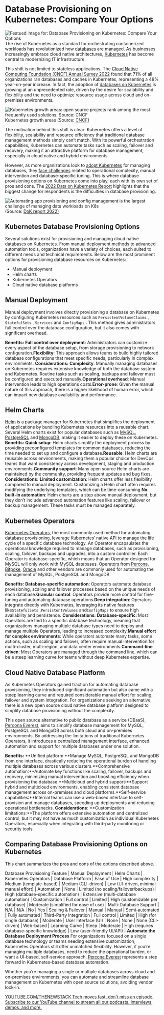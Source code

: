 # Database Provisioning on Kubernetes: Compare Your Options
![Featued image for: Database Provisioning on Kubernetes: Compare Your Options](https://cdn.thenewstack.io/media/2024/10/1d0e2132-database-kubernetes-provisioning-options-1024x576.jpg)
The rise of Kubernetes as a standard for orchestrating containerized workloads has revolutionized how [databases](https://thenewstack.io/databases/) are managed. As businesses increasingly embrace cloud native architectures, [Kubernetes](https://thenewstack.io/kubernetes/) has become central to modernizing IT infrastructure.

This shift is not limited to stateless applications. The [Cloud Native Computing Foundation (CNCF) Annual Survey 2022](https://www.cncf.io/reports/cncf-annual-survey-2022/) found that 71% of all organizations ran databases and caches in Kubernetes, representing a 48% year-on-year increase. In fact, the adoption of [databases on Kubernetes](https://github.com/cncf/tag-storage/blob/master/data-on-kubernetes-whitepaper/data-on-kubernetes-whitepaper-databases.md) is growing at an unprecedented rate, driven by the desire for scalability and flexibility and the need to optimize resource usage across cloud and on-premises environments.

![Kubernetes growth areas: open source projects rank among the most frequently used solutions. Source: CNCF](https://cdn.thenewstack.io/media/2024/10/ae140d02-kubernetes-growth-areas-1024x480.png)
Kubernetes growth areas (Source: [CNCF)](https://www.cncf.io/reports/cncf-annual-survey-2022/#findings)

The motivation behind this shift is clear: Kubernetes offers a level of flexibility, scalability and resource efficiency that traditional database management methods simply can’t match. With its powerful orchestration capabilities, Kubernetes can automate tasks such as scaling, failover and recovery, making it an attractive platform for database management, especially in cloud native and hybrid environments.

However, as more organizations look to [adopt Kubernetes](https://roadmap.sh/kubernetes) for managing databases, they [face challenges](https://thenewstack.io/kubernetes-for-databases-weighing-the-pros-and-cons/) related to operational complexity, manual intervention and database-specific tuning. This is where database provisioning options on Kubernetes come into play, each with its own set of pros and cons. The [2022 Data on Kubernetes Report](https://dok.community/wp-content/uploads/2022/10/DoK_Report_2022.pdf) highlights that the biggest change for respondents is the difficulties in database provisioning.

![Automating app provisioning and config management is the largest challenge of managing data workloads on K8s](https://cdn.thenewstack.io/media/2024/10/ce86c5a8-challenges-managing-data-workloads-k8s.png)
(Source: [DoK report 2022)](https://dok.community/wp-content/uploads/2022/10/DoK_Report_2022.pdf)

## Kubernetes Database Provisioning Options
Several solutions exist for provisioning and managing cloud native databases on Kubernetes. From manual deployment methods to advanced automation tools, organizations have a variety of choices, each suited to different needs and technical requirements. Below are the most prominent options for provisioning database resources on Kubernetes:

- Manual deployment
- Helm charts
- Kubernetes Operators
- Cloud native database platforms
## Manual Deployment
Manual deployment involves directly provisioning a database on Kubernetes by configuring Kubernetes resources such as `PersistentVolumeClaims`
, `StatefulSets`
, `Services`
and `ConfigMaps`
. This method gives administrators full control over the database configuration, but it also comes with significant overhead.

**Benefits:**
**Full control over deployment**: Administrators can customize every aspect of the database setup, from storage provisioning to network configuration.**Flexibility**: This approach allows teams to build highly tailored database configurations that meet specific needs, particularly in complex environments.
**Considerations:**
**Complexity**: Manually managing databases on Kubernetes requires extensive knowledge of both the database system and Kubernetes. Routine tasks such as scaling, backups and failover must be configured and executed manually.**Operational overhead**: Manual intervention leads to high operations costs.**Error-prone**: Given the manual nature of this approach, there is a higher likelihood of human error, which can impact new database availability and performance.
## Helm Charts
[Helm](https://thenewstack.io/get-started-with-the-helm-kubernetes-package-manager/) is a package manager for Kubernetes that simplifies the deployment of applications by bundling Kubernetes resources into a reusable chart. Several Helm charts exist for popular databases such as [MySQL](https://thenewstack.io/upgraded-mysql-crashes-on-restart-percona/), [PostgreSQL](https://roadmap.sh/postgresql-dba) and [MongoDB](https://www.mongodb.com/cloud/atlas/?utm_content=inline+mention), making it easier to deploy these on Kubernetes.
**Benefits:**
**Quick setup**: Helm charts simplify the deployment process by providing preconfigured templates for common databases, reducing the time needed to set up and configure a database.**Reusable**: Helm charts are reusable across environments, making them a popular choice for DevOps teams that want consistency across development, staging and production environments.**Community support**: Many open source Helm charts are maintained by the community, providing frequent updates and bug fixes.
**Considerations:**
**Limited customization**: Helm charts offer less flexibility compared to manual deployment. Customizing a Helm chart often requires modifying the underlying templates, which can be time-consuming.**No built-in automation**: Helm charts are a step above manual deployment, but they don’t include advanced automation features like scaling, failover or backup management. These tasks must be managed separately.
## Kubernetes Operators
[Kubernetes Operators](https://thenewstack.io/kubernetes-when-to-use-and-when-to-avoid-the-operator-pattern/), the most commonly used method for automating database provisioning, leverage Kubernetes’ native API to manage the life cycle of a specific database technology. An Operator encapsulates the operational knowledge required to manage databases, such as provisioning, scaling, failover, backups and upgrades, into a custom controller. Each Operator is database-specific, which means that an Operator designed for MySQL will only work with MySQL databases.
Operators from [Percona](https://www.percona.com/?utm_content=inline+mention), [Bitpoke](https://www.bitpoke.io/), [Oracle](https://developer.oracle.com/?utm_content=inline+mention) and other vendors are commonly used for automating the management of MySQL, PostgreSQL and MongoDB.

**Benefits:**
**Database-specific automation**: Operators automate database provisioning, scaling and failover processes based on the unique needs of each database.**Granular control**: Operators provide more control for fine-tuning and automating database operations.**Deep integration**: Operators integrate directly with Kubernetes, leveraging its native features like`StatefulSets`
,`PersistentVolumes`
and`ConfigMaps`
to ensure high availability and persistence.
**Considerations:**
**Database-specific**: Most Operators are tied to a specific database technology, meaning that organizations managing multiple database types need to deploy and manage multiple Operators, leading to increased complexity.**Manual effort for complex environments**: While operators automate many tasks, some actions, such as scaling and failover, often require manual intervention for multi-cluster, multi-region, and data center environments.**Command-line driven**: Most Operators are managed through the command line, which can be a steep learning curve for teams without deep Kubernetes expertise.
## Cloud Native Database Platform
As Kubernetes Operators gained traction for automating database provisioning, they introduced significant automation but also came with a steep learning curve and required considerable manual effort for scaling, failover and system integration. For organizations seeking an alternative, there is a new open source cloud native database platform designed to simplify database provisioning without the complexity.

This open source alternative to public database as a service (DBaaS), [Percona Everest](https://www.percona.com/software/percona-everest), aims to simplify database management for MySQL, PostgreSQL and MongoDB across both cloud and on-premises environments. By addressing the limitations of traditional Kubernetes Operators, it introduces a centralized management interface, enhanced automation and support for multiple databases under one solution.

**Benefits:**
**Unified platform:**Manage MySQL, PostgreSQL and MongoDB from one interface, drastically reducing the operational burden of handling multiple databases across various clusters.**Comprehensive automation:**Automate key functions like scaling, failover, backups and recovery, minimizing manual intervention and boosting efficiency when provisioning the database.**Multicloud and hybrid support:**Support hybrid and multicloud environments, enabling consistent database management across on-premises and cloud platforms.**Self-service capabilities:**Internal teams can use a web-based interface to self-provision and manage databases, speeding up deployments and reducing operational bottlenecks.
**Considerations:**
**Customization limitations:**The platform offers extensive automation and centralized control, but it may not have as much customization as individual Kubernetes Operators, especially when integrating with third-party monitoring or security tools.
## Comparing Database Provisioning Options on Kubernetes
This chart summarizes the pros and cons of the options described above.

Database Provisioning Feature |
Manual Deployment |
Helm Charts |
Kubernetes Operators |
Database Platform |
Ease of Use |
High complexity | Medium (template-based) | Medium (CLI-driven) | Low (UI-driven, minimal manual effort) |
Automation |
None | Limited (no scaling/failover/backups) | High (database-specific automation) | Extensive (multi-database automation) |
Customization |
Full control | Limited | High (customizable per database) | Moderate (simplified for ease of use) |
Multi-Database Support |
N/A | N/A | No | Yes |
Scaling & Failover |
Manual | Manual | Semi-automated | Fully automated |
Third-Party Integration |
Full control | Limited | High (for single database) | Moderate |
User Interface (UI) |
None | None | None (CLI-driven) | Web-based |
Learning Curve |
Steep | Moderate | High (requires database-specific knowledge) | Low (user-friendly UI/API) |
**Automate the Database Deployment Process**
For organizations focused on a single database technology or teams needing extensive customization, Kubernetes Operators still offer unmatched flexibility. However, if you’re managing multiple databases, need to reduce the operational burden, or want a UI-based, self-service approach, [Percona Everest](https://www.percona.com/software/percona-everest) represents a step forward in Kubernetes-based database automation.

Whether you’re managing a single or multiple databases across cloud and on-premises environments, you can automate and streamline database management on Kubernetes with open source solutions, avoiding vendor lock-in.

[
YOUTUBE.COM/THENEWSTACK
Tech moves fast, don't miss an episode. Subscribe to our YouTube
channel to stream all our podcasts, interviews, demos, and more.
](https://youtube.com/thenewstack?sub_confirmation=1)